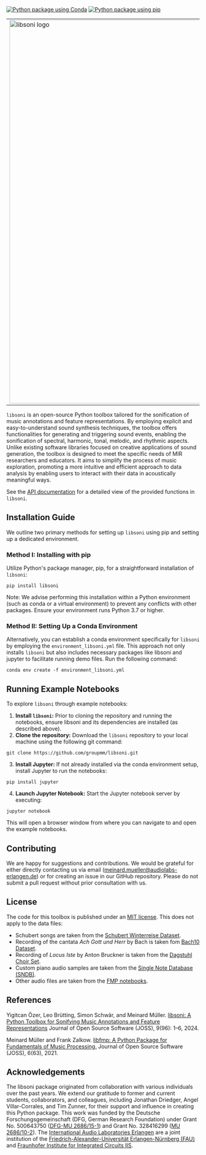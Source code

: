 [![Python package using Conda](https://github.com/groupmm/libsoni/actions/workflows/test_conda.yml/badge.svg)](https://github.com/groupmm/libsoni/actions/workflows/test_conda.yml)
[![Python package using pip](https://github.com/groupmm/libsoni/actions/workflows/test_pip.yml/badge.svg)](https://github.com/groupmm/libsoni/actions/workflows/test_pip.yml)


<table border="0">
  <tr>
    <td><img src=https://github.com/groupmm/libsoni/blob/main/docs/build/html/_static/libsoni_logo.png alt="libsoni logo" width="1000"></td>
    <td><h2>libsoni: A Python Toolbox for Sonifying Music Annotations and Feature Representations</h2>
<br> <br>
</td>
  </tr>
</table>

``libsoni`` is an open-source Python toolbox tailored for the sonification of music annotations and feature representations. 
By employing explicit and easy-to-understand sound synthesis techniques, the toolbox offers functionalities
for generating and triggering sound events, enabling the sonification of spectral, harmonic, tonal, melodic,
and rhythmic aspects. Unlike existing software libraries focused on creative applications of sound generation, 
the toolbox is designed to meet the specific needs of MIR researchers and educators. It aims to simplify the process
of music exploration, promoting a more intuitive and efficient approach to data analysis by enabling users to interact 
with their data in acoustically meaningful ways. 

See the [API documentation](https://groupmm.github.io/libsoni/build/html/index.html) for a detailed view of the provided functions in ``libsoni``.

## Installation Guide
We outline two primary methods for setting up ``libsoni`` using pip and setting up a dedicated environment.

### Method I: Installing with pip
Utilize Python's package manager, pip, for a straightforward installation of ``libsoni``:

```
pip install libsoni
```
Note: We advise performing this installation within a Python environment (such as conda or a virtual environment) 
to prevent any conflicts with other packages. Ensure your environment runs Python 3.7 or higher.

### Method II: Setting Up a Conda Environment
Alternatively, you can establish a conda environment specifically for ``libsoni`` by employing the 
``environment_libsoni.yml`` file. This approach not only installs ``libsoni`` but also includes necessary packages like
libsoni and jupyter to facilitate running demo files. Run the following command:


```
conda env create -f environment_libsoni.yml
```


## Running Example Notebooks
To explore ``libsoni`` through example notebooks:

1. **Install ``libsoni``:** Prior to cloning the repository and running the notebooks, ensure libsoni and its dependencies are installed (as described above).
2. **Clone the repository:** Download the ``libsoni`` repository to your local machine using the following git command:
   
```
git clone https://github.com/groupmm/libsoni.git
```

3. **Install Jupyter:** If not already installed via the conda environment setup, install Jupyter to run the notebooks:

```
pip install jupyter
```

4. **Launch Jupyter Notebook:** Start the Jupyter notebook server by executing: 
```
jupyter notebook
```
This will open a browser window from where you can navigate to and open the example notebooks.

## Contributing

We are happy for suggestions and contributions.  We would be grateful for either
directly contacting us via email (meinard.mueller@audiolabs-erlangen.de) or for creating 
an issue in our GitHub repository. Please do not submit a pull request without prior consultation
with us.

## License
The code for this toolbox is published under an [MIT license](LICENSE).
This does not apply to the data files:
* Schubert songs are taken from the [Schubert Winterreise Dataset](https://zenodo.org/record/4122060). 
* Recording of the cantata *Ach Gott und Herr* by Bach is taken fom [Bach10 Dataset](https://labsites.rochester.edu/air/datasets/Bach10%20Dataset_v1.0.pdf).
* Recording of *Locus Iste* by Anton Bruckner is taken from the [Dagstuhl Choir Set](https://www.google.com/url?sa=t&rct=j&q=&esrc=s&source=web&cd=&ved=2ahUKEwiJ1JnT9uuEAxXclP0HHUOXC4EQFnoECBMQAQ&url=https%3A%2F%2Fwww.audiolabs-erlangen.de%2Fresources%2FMIR%2F2020-DagstuhlChoirSet&usg=AOvVaw1sPox9R_Sh1eh5hqV2kgNs&opi=89978449).
* Custom piano audio samples are taken from the [Single Note Database (SNDB)](https://github.com/audiolabs/SNDB).
* Other audio files are taken from the [FMP notebooks](https://www.audiolabs-erlangen.de/resources/MIR/FMP/C0/C0.html).

## References

Yigitcan Özer, Leo Brütting, Simon Schwär, and Meinard Müller. [libsoni: A Python Toolbox for Sonifying Music Annotations and Feature Representations](https://joss.theoj.org/papers/10.21105/joss.06524) Journal of Open Source Software (JOSS), 9(96): 1–6, 2024.

Meinard Müller and Frank Zalkow. [libfmp: A Python Package for Fundamentals of Music Processing.](https://joss.theoj.org/papers/10.21105/joss.03326) Journal of Open Source Software (JOSS), 6(63), 2021.

## Acknowledgements

The libsoni package originated from collaboration with various individuals over the past
years. We extend our gratitude to former and current students, collaborators, 
and colleagues, including Jonathan Driedger, Angel Villar-Corrales, and Tim Zunner, 
for their support and influence in creating this Python package. This work was 
funded by the Deutsche Forschungsgemeinschaft (DFG, German Research Foundation)
under Grant No. 500643750 ([DFG-MU 2686/15-1](https://audiolabs-erlangen.de/fau/professor/mueller/projects/learn)) and 
Grant No. 328416299 ([MU 2686/10-2](https://audiolabs-erlangen.de/fau/professor/mueller/projects/sereco2)).
The [International Audio Laboratories Erlangen](https://audiolabs-erlangen.de/) are a joint institution of the 
[Friedrich-Alexander-Universität Erlangen-Nürnberg (FAU)](https://www.fau.eu/) and [Fraunhofer Institute for 
Integrated Circuits IIS](https://www.iis.fraunhofer.de/en.html).

